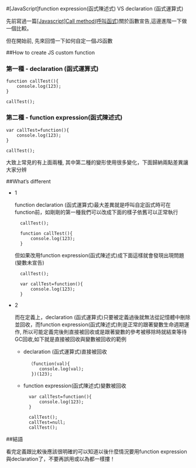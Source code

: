 #[JavaScript]function expression(函式陳述式) VS declaration (函式運算式)

先前寫過一篇[[Javascript]Call method(呼叫函式)](http://www.dotblogs.com.tw/blackie1019/archive/2014/01/14/139926.aspx)關於函數宣告,這邊進階一下做一個比較。

但在開始前, 先來回憶一下如何自定一個JS函數

##How to create JS custom function

### 第一種 - declaration (函式運算式)

	function callTest(){
		console.log(123);
	}

	callTest();

### 第二種 - function expression(函式陳述式)

	var callTest=function(){
		console.log(123);
	}
	
	callTest();

大致上常見的有上面兩種, 其中第二種的變形使用很多變化，下面歸納兩點差異讓大家分辨

##What’s different
	
- 1

	function declaration (函式運算式)最大差異就是呼叫自定函式時可在function前，如剛剛的第一種我們可以改成下面的樣子依舊可以正常執行

		callTest();
		
		function callTest(){
			console.log(123);
		}

	但如果改用function expression(函式陳述式)成下面這樣就會發現出現問題(變數未宣告)
	
		callTest();
	
		var callTest=function(){
			console.log(123);
		}
		

- 2

	而在定義上，declaration (函式運算式)只要被定義過後就無法從記憶體中刪除並回收，而function expression(函式陳述式)則是正常的跟著變數生命週期運作, 所以可能定義完後則直接被回收或是跟著變數的參考被移除時就結束等待GC回收,如下就是直接被回收與變數被回收的範例
	
	- declaration (函式運算式)直接被回收
	
			（function(val){
				console.log(val);
			 })(123);
	
	- function expression(函式陳述式)變數被回收
	
			var callTest=function(){
				console.log(123);
			}
	
			callTest();
			callTest=null;
			callTest();
	

##結語

看完定義跟比較後應該很明確的可以知道以後什麼情況要用function expression與declaration了，不要再誤用或以為都一樣摟！



